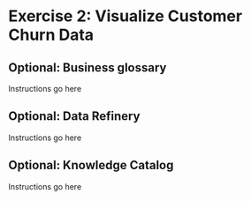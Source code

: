 # Exercise 2: Visualize Customer Churn Data

## Optional: Business glossary

Instructions go here

## Optional: Data Refinery

Instructions go here

## Optional: Knowledge Catalog

Instructions go here
